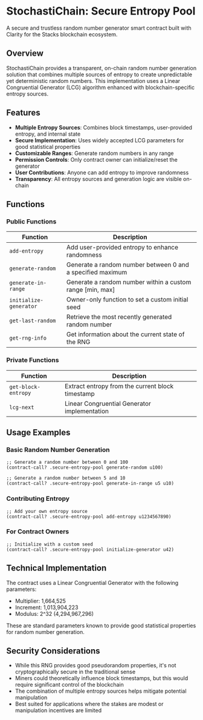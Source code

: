 # StochastiChain: Secure Entropy Pool

A secure and trustless random number generator smart contract built with Clarity for the Stacks blockchain ecosystem.

## Overview

StochastiChain provides a transparent, on-chain random number generation solution that combines multiple sources of entropy to create unpredictable yet deterministic random numbers. This implementation uses a Linear Congruential Generator (LCG) algorithm enhanced with blockchain-specific entropy sources.

## Features

- **Multiple Entropy Sources**: Combines block timestamps, user-provided entropy, and internal state
- **Secure Implementation**: Uses widely accepted LCG parameters for good statistical properties
- **Customizable Ranges**: Generate random numbers in any range
- **Permission Controls**: Only contract owner can initialize/reset the generator
- **User Contributions**: Anyone can add entropy to improve randomness
- **Transparency**: All entropy sources and generation logic are visible on-chain

## Functions

### Public Functions

| Function | Description |
|----------|-------------|
| `add-entropy` | Add user-provided entropy to enhance randomness |
| `generate-random` | Generate a random number between 0 and a specified maximum |
| `generate-in-range` | Generate a random number within a custom range [min, max] |
| `initialize-generator` | Owner-only function to set a custom initial seed |
| `get-last-random` | Retrieve the most recently generated random number |
| `get-rng-info` | Get information about the current state of the RNG |

### Private Functions

| Function | Description |
|----------|-------------|
| `get-block-entropy` | Extract entropy from the current block timestamp |
| `lcg-next` | Linear Congruential Generator implementation |

## Usage Examples

### Basic Random Number Generation

```clarity
;; Generate a random number between 0 and 100
(contract-call? .secure-entropy-pool generate-random u100)

;; Generate a random number between 5 and 10
(contract-call? .secure-entropy-pool generate-in-range u5 u10)
```

### Contributing Entropy

```clarity
;; Add your own entropy source
(contract-call? .secure-entropy-pool add-entropy u1234567890)
```

### For Contract Owners

```clarity
;; Initialize with a custom seed
(contract-call? .secure-entropy-pool initialize-generator u42)
```

## Technical Implementation

The contract uses a Linear Congruential Generator with the following parameters:
- Multiplier: 1,664,525
- Increment: 1,013,904,223
- Modulus: 2^32 (4,294,967,296)

These are standard parameters known to provide good statistical properties for random number generation.

## Security Considerations

- While this RNG provides good pseudorandom properties, it's not cryptographically secure in the traditional sense
- Miners could theoretically influence block timestamps, but this would require significant control of the blockchain
- The combination of multiple entropy sources helps mitigate potential manipulation
- Best suited for applications where the stakes are modest or manipulation incentives are limited